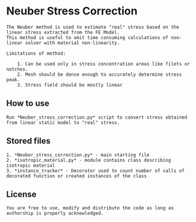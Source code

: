 # Neuber Stress Correction 

    The Neuber method is used to estimate "real" stress based on the linear stress extracted from the FE Model. 
    This method is useful to omit time consuming calculations of non-linear solver with material non-linearity.
    
    Limitations of method:

        1. Can be used only in stress concentration areas like filets or notches.
        2. Mesh should be dense enough to accurately determine stress peak.
        3. Stress field should be mostly linear 



## How to use
    
    Run *Neuber_stress_correction.py* script to convert stress obtained from linear static model to "real" stress.

## Stored files
    
    1. *Neuber_stress_correction.py* - main starting file
    2. *isotropic_material.py* - module contains class describing isotropic material
    3. *instance_tracker* - Decorator used to count number of calls of decorated function or created instances of the class

## License 

    You are free to use, modify and distribute the code as long as authorship is properly acknowledged.
